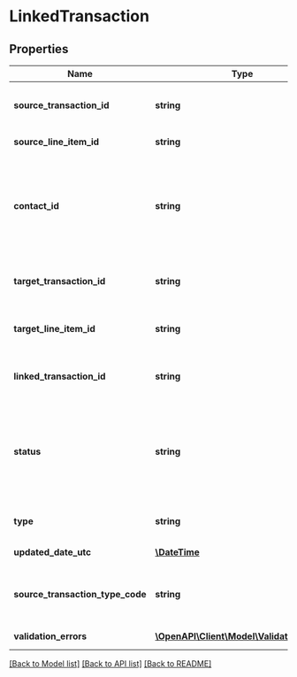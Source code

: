 # LinkedTransaction

## Properties
Name | Type | Description | Notes
------------ | ------------- | ------------- | -------------
**source_transaction_id** | **string** | Filter by the SourceTransactionID. Get all the linked transactions created from a particular ACCPAY invoice | [optional] 
**source_line_item_id** | **string** | The line item identifier from the source transaction. | 
**contact_id** | **string** | Filter by the combination of ContactID and Status. Get all the linked transactions that have been assigned to a particular customer and have a particular status e.g. GET /LinkedTransactions?ContactID&#x3D;4bb34b03-3378-4bb2-a0ed-6345abf3224e&amp;Status&#x3D;APPROVED. | [optional] 
**target_transaction_id** | **string** | Filter by the TargetTransactionID. Get all the linked transactions  allocated to a particular ACCREC invoice | [optional] 
**target_line_item_id** | **string** | The line item identifier from the target transaction. It is possible  to link multiple billable expenses to the same TargetLineItemID. | [optional] 
**linked_transaction_id** | **string** | The Xero identifier for an Linked Transaction e.g. /LinkedTransactions/297c2dc5-cc47-4afd-8ec8-74990b8761e9 | [optional] 
**status** | **string** | Filter by the combination of ContactID and Status. Get all the linked transactions that have been assigned to a particular customer and have a particular status e.g. GET /LinkedTransactions?ContactID&#x3D;4bb34b03-3378-4bb2-a0ed-6345abf3224e&amp;Status&#x3D;APPROVED. | [optional] 
**type** | **string** | This will always be BILLABLEEXPENSE. More types may be added in future. | [optional] 
**updated_date_utc** | [**\DateTime**](\DateTime.md) | The last modified date in UTC format | [optional] 
**source_transaction_type_code** | **string** | The Type of the source tranasction. This will be ACCPAY if the linked transaction was created from an invoice and SPEND if it was created from a bank transaction. | [optional] 
**validation_errors** | [**\OpenAPI\Client\Model\ValidationError[]**](ValidationError.md) | Displays array of validation error messages from the API | [optional] 

[[Back to Model list]](../README.md#documentation-for-models) [[Back to API list]](../README.md#documentation-for-api-endpoints) [[Back to README]](../README.md)


